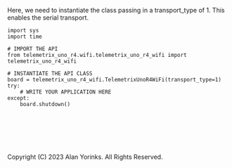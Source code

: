 Here, we need to instantiate the class passing in a transport_type of 1. This enables 
the serial transport.

```angular2html
import sys
import time

# IMPORT THE API
from telemetrix_uno_r4.wifi.telemetrix_uno_r4_wifi import telemetrix_uno_r4_wifi

# INSTANTIATE THE API CLASS
board = telemetrix_uno_r4_wifi.TelemetrixUnoR4WiFi(transport_type=1)
try:
    # WRITE YOUR APPLICATION HERE
except:
    board.shutdown()




```

<br>
<br>

Copyright (C) 2023 Alan Yorinks. All Rights Reserved.